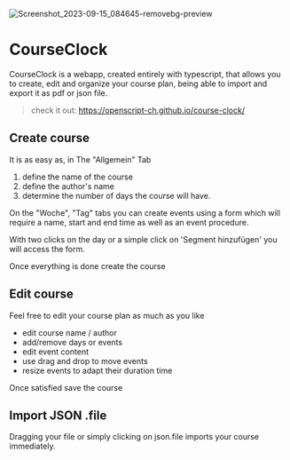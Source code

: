 
![Screenshot_2023-09-15_084645-removebg-preview](https://github.com/openscript-ch/course-clock/assets/111817341/a78a5505-9e28-462c-ba9d-a13ba7a7df82)

# CourseClock

 CourseClock is a webapp, created entirely with typescript, that allows you to create, edit and organize your course plan, being able to import and export it as pdf or json file.
> check it out: https://openscript-ch.github.io/course-clock/


## Create course

It is as easy as, in The "Allgemein" Tab

1. define the name of the course
2. define the author's name
3. determine the number of days the course will have.

On the "Woche", "Tag" tabs you can create events using a form which will require a name, start and end time as well as an event procedure.

With two clicks on the day or a simple click on 'Segment hinzufügen' you will access the form.

Once everything is done create the course

## Edit course

Feel free to edit your course plan as much as you like

- edit course name / author
- add/remove days or events
- edit event content
- use drag and drop to move events
- resize events to adapt their duration time

Once satisfied save the course

## Import JSON .file
Dragging your file or simply clicking on json.file imports your course  immediately. 
